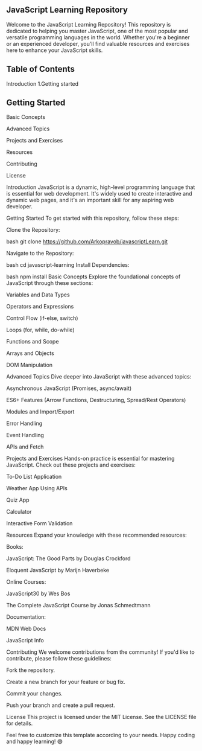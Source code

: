 ## JavaScript Learning Repository
Welcome to the JavaScript Learning Repository! This repository is dedicated to helping you master JavaScript, one of the most popular and versatile programming languages in the world. Whether you're a beginner or an experienced developer, you'll find valuable resources and exercises here to enhance your JavaScript skills.

## Table of Contents
Introduction
1.Getting started

## Getting Started

Basic Concepts

Advanced Topics

Projects and Exercises

Resources

Contributing

License

Introduction
JavaScript is a dynamic, high-level programming language that is essential for web development. It's widely used to create interactive and dynamic web pages, and it's an important skill for any aspiring web developer.

Getting Started
To get started with this repository, follow these steps:

Clone the Repository:

bash
git clone https://github.com/Arkopravob/javascriptLearn.git


Navigate to the Repository:

bash
cd javascript-learning
Install Dependencies:

bash
npm install
Basic Concepts
Explore the foundational concepts of JavaScript through these sections:

Variables and Data Types

Operators and Expressions

Control Flow (if-else, switch)

Loops (for, while, do-while)

Functions and Scope

Arrays and Objects

DOM Manipulation

Advanced Topics
Dive deeper into JavaScript with these advanced topics:

Asynchronous JavaScript (Promises, async/await)

ES6+ Features (Arrow Functions, Destructuring, Spread/Rest Operators)

Modules and Import/Export

Error Handling

Event Handling

APIs and Fetch

Projects and Exercises
Hands-on practice is essential for mastering JavaScript. Check out these projects and exercises:

To-Do List Application

Weather App Using APIs

Quiz App

Calculator

Interactive Form Validation

Resources
Expand your knowledge with these recommended resources:

Books:

JavaScript: The Good Parts by Douglas Crockford

Eloquent JavaScript by Marijn Haverbeke

Online Courses:

JavaScript30 by Wes Bos

The Complete JavaScript Course by Jonas Schmedtmann

Documentation:

MDN Web Docs

JavaScript Info

Contributing
We welcome contributions from the community! If you'd like to contribute, please follow these guidelines:

Fork the repository.

Create a new branch for your feature or bug fix.

Commit your changes.

Push your branch and create a pull request.

License
This project is licensed under the MIT License. See the LICENSE file for details.

Feel free to customize this template according to your needs. Happy coding and happy learning! 😄

